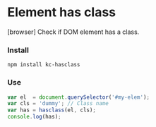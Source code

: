 # Element has class
[browser] Check if DOM element has a class.

### Install
```
npm install kc-hasclass
```

### Use
```js
var el  = document.querySelector('#my-elem');
var cls = 'dummy'; // Class name
var has = hasclass(el, cls);
console.log(has);
```
